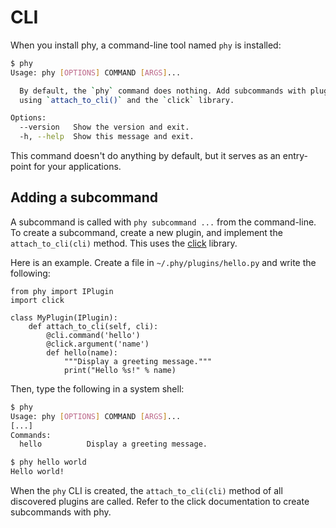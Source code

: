 # CLI

When you install phy, a command-line tool named `phy` is installed:

```bash
$ phy
Usage: phy [OPTIONS] COMMAND [ARGS]...

  By default, the `phy` command does nothing. Add subcommands with plugins
  using `attach_to_cli()` and the `click` library.

Options:
  --version   Show the version and exit.
  -h, --help  Show this message and exit.
```

This command doesn't do anything by default, but it serves as an entry-point for your applications.

## Adding a subcommand

A subcommand is called with `phy subcommand ...` from the command-line. To create a subcommand, create a new plugin, and implement the `attach_to_cli(cli)` method. This uses the [click](http://click.pocoo.org/5/) library.

Here is an example. Create a file in `~/.phy/plugins/hello.py` and write the following:

```
from phy import IPlugin
import click

class MyPlugin(IPlugin):
    def attach_to_cli(self, cli):
        @cli.command('hello')
        @click.argument('name')
        def hello(name):
            """Display a greeting message."""
            print("Hello %s!" % name)
```

Then, type the following in a system shell:

```bash
$ phy
Usage: phy [OPTIONS] COMMAND [ARGS]...
[...]
Commands:
  hello          Display a greeting message.

$ phy hello world
Hello world!
```

When the `phy` CLI is created, the `attach_to_cli(cli)` method of all discovered plugins are called. Refer to the click documentation to create subcommands with phy.
